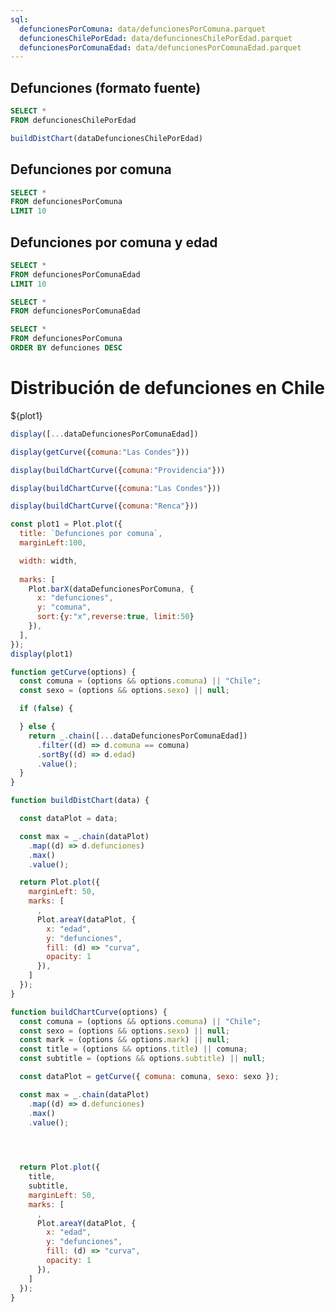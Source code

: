 ```yaml
---
sql:
  defuncionesPorComuna: data/defuncionesPorComuna.parquet
  defuncionesChilePorEdad: data/defuncionesChilePorEdad.parquet
  defuncionesPorComunaEdad: data/defuncionesPorComunaEdad.parquet
---
```


## Defunciones (formato fuente)

```sql id=dataDefuncionesChilePorEdad
SELECT *
FROM defuncionesChilePorEdad  
```

```js
buildDistChart(dataDefuncionesChilePorEdad)
```

## Defunciones por comuna

```sql
SELECT *
FROM defuncionesPorComuna  
LIMIT 10
```

## Defunciones por comuna y edad

```sql
SELECT *
FROM defuncionesPorComunaEdad  
LIMIT 10
```

```sql id=dataDefuncionesPorComunaEdad
SELECT *
FROM defuncionesPorComunaEdad  

```

```sql id=dataDefuncionesPorComuna
SELECT *
FROM defuncionesPorComuna  
ORDER BY defunciones DESC
```

<div class="hero2">
  <h1>Distribución de defunciones en Chile</h1>
</div>

<div class="card">${plot1}</div>


```js
display([...dataDefuncionesPorComunaEdad])
```

```js
display(getCurve({comuna:"Las Condes"}))
```
```js
display(buildChartCurve({comuna:"Providencia"}))
```

```js
display(buildChartCurve({comuna:"Las Condes"}))
```

```js
display(buildChartCurve({comuna:"Renca"}))
```



```js
const plot1 = Plot.plot({
  title: `Defunciones por comuna`,
  marginLeft:100,

  width: width,
  
  marks: [
    Plot.barX(dataDefuncionesPorComuna, {
      x: "defunciones",
      y: "comuna",
      sort:{y:"x",reverse:true, limit:50}
    }),
  ],
});
display(plot1)
```

```js
function getCurve(options) {
  const comuna = (options && options.comuna) || "Chile";
  const sexo = (options && options.sexo) || null;

  if (false) {

  } else {
    return _.chain([...dataDefuncionesPorComunaEdad])
      .filter((d) => d.comuna == comuna)
      .sortBy((d) => d.edad)
      .value();
  }
}
````

```js
function buildDistChart(data) {

  const dataPlot = data;

  const max = _.chain(dataPlot)
    .map((d) => d.defunciones)
    .max()
    .value();

  return Plot.plot({
    marginLeft: 50,
    marks: [
      ,
      Plot.areaY(dataPlot, {
        x: "edad",
        y: "defunciones",
        fill: (d) => "curva",
        opacity: 1
      }),
    ]
  });
}
```

```js
function buildChartCurve(options) {
  const comuna = (options && options.comuna) || "Chile";
  const sexo = (options && options.sexo) || null;
  const mark = (options && options.mark) || null;
  const title = (options && options.title) || comuna;
  const subtitle = (options && options.subtitle) || null;

  const dataPlot = getCurve({ comuna: comuna, sexo: sexo });

  const max = _.chain(dataPlot)
    .map((d) => d.defunciones)
    .max()
    .value();


 

  return Plot.plot({
    title,
    subtitle,
    marginLeft: 50,
    marks: [
      ,
      Plot.areaY(dataPlot, {
        x: "edad",
        y: "defunciones",
        fill: (d) => "curva",
        opacity: 1
      }),
    ]
  });
}
```